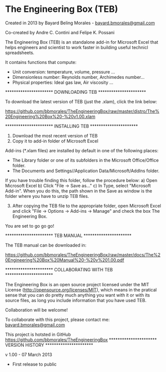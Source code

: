 The Engineering Box (TEB)
=================
Created in 2013 by Bayard Beling Morales - bayard.bmorales@gmail.com

Co-created by Andre C. Contini and Felipe K. Possani

The Engineering Box (TEB) is an standalone add-in for Microsoft Excel that helps engineers and scientist to work faster in building useful technicl spreadsheets.

It contains functions that compute:
* Unit conversion: temperature, volume, pressure ...
* Dimensionless number: Reynolds number, Archimedes number...
* Physical properties: Ideal gas law, Air viscosity ...

********************** DOWNLOADING TEB ********************** 

To download the latest version of TEB (just the .xlam), click the link below:

https://github.com/bbmorales/TheEngineeringBox/raw/master/distro/The%20Engineering%20Box%20-%20v1.00.xlam

********************** INSTALLING TEB ********************** 

1) Download the most recent version of TEB
2) Copy it to add-in folder of Microsoft Excel

Add-ins (*.xlam files) are installed by default in one of the following places:
- The Library folder or one of its subfolders in the Microsoft Office/Office folder.
- The Documents and Settings/<user name>/Application Data/Microsoft/AddIns folder.

If you have trouble finding this folder, follow the procedure below:
a) Open Microsoft Excel
b) Click "File -> Save as..."
c) In Type, select "Microsoft Add-in". When you do this, the path shown in the Save as window is the folder where you have to unzip TEB files.

3) After copying the TEB file to the appropriate folder, open Microsoft Excel and click "File -> Options -> Add-ins -> Manage" and check the box The Engineering Box.

You are set to go go go!

********************** TEB MANUAL ********************** 

The TEB manual can be downloaded in:

https://github.com/bbmorales/TheEngineeringBox/raw/master/docs/The%20Engineering%20Box%20Manual%20-%20v%201.00.pdf

********************** COLLABORATING WITH TEB ********************** 

The Engineering Box is an open source project licensed under the MIT License (http://opensource.org/licenses/MIT), which means in the pratical sense that
you can do pretty much anything you want with it or with its source files, as long you include information that you have used TEB.

Collaboration will be welcome!

To collaborate with this project, please contact me:
bayard.bmorales@gmail.com

This project is hotsted in GitHub
https://github.com/bbmorales/TheEngineeringBox
********************** VERSION HISTORY ********************** 

v 1.00 - 07 March 2013

* First release to public
